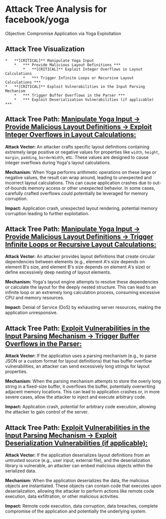 # Attack Tree Analysis for facebook/yoga

Objective: Compromise Application via Yoga Exploitation

## Attack Tree Visualization

```
*   **[CRITICAL]** Manipulate Yoga Input
    *   *** Provide Malicious Layout Definitions ***
        *   **[CRITICAL]** Exploit Integer Overflows in Layout Calculations
        *   *** Trigger Infinite Loops or Recursive Layout Calculations ***
*   **[CRITICAL]** Exploit Vulnerabilities in the Input Parsing Mechanism
    *   *** Trigger Buffer Overflows in the Parser ***
    *   *** Exploit Deserialization Vulnerabilities (if applicable) ***
```


## Attack Tree Path: [Manipulate Yoga Input -> Provide Malicious Layout Definitions -> Exploit Integer Overflows in Layout Calculations:](./attack_tree_paths/manipulate_yoga_input_-_provide_malicious_layout_definitions_-_exploit_integer_overflows_in_layout_c_6a910a97.md)

**Attack Vector:** An attacker crafts specific layout definitions containing extremely large positive or negative values for properties like `width`, `height`, `margin`, `padding`, `borderWidth`, etc. These values are designed to cause integer overflows during Yoga's layout calculations.

**Mechanism:** When Yoga performs arithmetic operations on these large or negative values, the result can wrap around, leading to unexpected and incorrect layout calculations. This can cause application crashes due to out-of-bounds memory access or other unexpected behavior. In some cases, carefully crafted overflows could potentially be leveraged for memory corruption.

**Impact:** Application crash, unexpected layout rendering, potential memory corruption leading to further exploitation.

## Attack Tree Path: [Manipulate Yoga Input -> Provide Malicious Layout Definitions -> Trigger Infinite Loops or Recursive Layout Calculations:](./attack_tree_paths/manipulate_yoga_input_-_provide_malicious_layout_definitions_-_trigger_infinite_loops_or_recursive_l_ebe89e7d.md)

**Attack Vector:** An attacker provides layout definitions that create circular dependencies between elements (e.g., element A's size depends on element B's size, and element B's size depends on element A's size) or define excessively deep nesting of layout elements.

**Mechanism:** Yoga's layout engine attempts to resolve these dependencies or calculate the layout for the deeply nested structure. This can lead to an infinite loop or an extremely long calculation process, consuming excessive CPU and memory resources.

**Impact:** Denial of Service (DoS) by exhausting server resources, making the application unresponsive.

## Attack Tree Path: [Exploit Vulnerabilities in the Input Parsing Mechanism -> Trigger Buffer Overflows in the Parser:](./attack_tree_paths/exploit_vulnerabilities_in_the_input_parsing_mechanism_-_trigger_buffer_overflows_in_the_parser.md)

**Attack Vector:** If the application uses a parsing mechanism (e.g., to parse JSON or a custom format for layout definitions) that has buffer overflow vulnerabilities, an attacker can send excessively long strings for layout properties.

**Mechanism:** When the parsing mechanism attempts to store the overly long string in a fixed-size buffer, it overflows the buffer, potentially overwriting adjacent memory locations. This can lead to application crashes or, in more severe cases, allow the attacker to inject and execute arbitrary code.

**Impact:** Application crash, potential for arbitrary code execution, allowing the attacker to gain control of the server.

## Attack Tree Path: [Exploit Vulnerabilities in the Input Parsing Mechanism -> Exploit Deserialization Vulnerabilities (if applicable):](./attack_tree_paths/exploit_vulnerabilities_in_the_input_parsing_mechanism_-_exploit_deserialization_vulnerabilities__if_c4ccae1a.md)

**Attack Vector:** If the application deserializes layout definitions from an untrusted source (e.g., user input, external file), and the deserialization library is vulnerable, an attacker can embed malicious objects within the serialized data.

**Mechanism:** When the application deserializes the data, the malicious objects are instantiated. These objects can contain code that executes upon deserialization, allowing the attacker to perform actions like remote code execution, data exfiltration, or other malicious activities.

**Impact:** Remote code execution, data corruption, data breaches, complete compromise of the application and potentially the underlying system.

